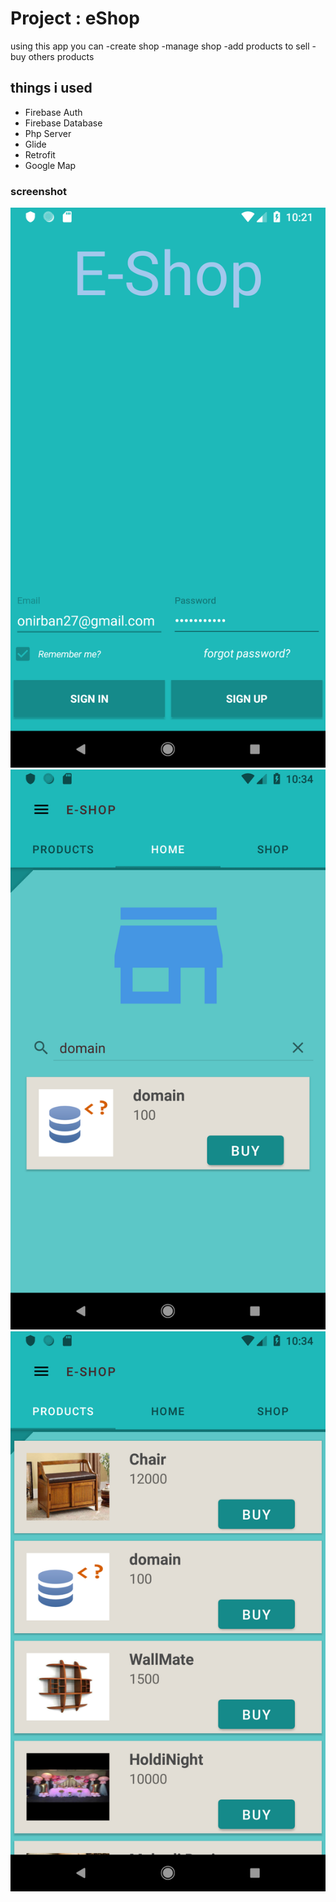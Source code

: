 # Project : eShop

using this app you can
-create shop
-manage shop
-add products to sell
-buy others products

## things i used

- Firebase Auth
- Firebase Database
- Php Server
- Glide
- Retrofit
- Google Map

### screenshot
![Login](https://github.com/onirban27/eshop/blob/master/screenshots/Screenshot_1548433286.png)![Home](https://github.com/onirban27/eshop/blob/master/screenshots/Screenshot_1548434063.png)![Products](https://github.com/onirban27/eshop/blob/master/screenshots/Screenshot_1548434053.png)
 
```
